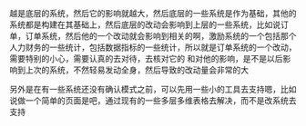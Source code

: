 越是底层的系统，然后它的影响就越大，然后底层的一些系统是作为基础，其他的系统都是构建在其基础上，然后底层的改动会影响到上层的一些系统，比如说订单，订单系统，然后他的一个改动就会影响到相关的啊，激励系统的一个包括那个人力财务的一些统计，包括数据指标的一些统计，所以就是订单系统的一个改动，需要特别的小心，需要认真的去对待，去核对它的
和对他的影响，是不是以后影响到上次的系统，不然轻易发动全身，然后导致的改动量会非常的大

另外是在有一些系统还没有确认模式之前，可以先用一些小的工具去支持嗯，比如说做一个简单的页面是吧，通过现有的一些多层多维表格去解决，而不是改系统去支持
